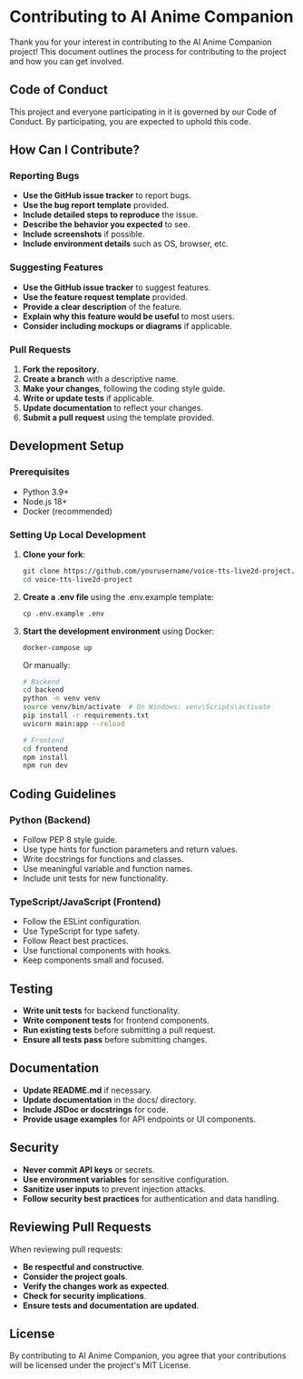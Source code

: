 # Contributing to AI Anime Companion

Thank you for your interest in contributing to the AI Anime Companion project! This document outlines the process for contributing to the project and how you can get involved.

## Code of Conduct

This project and everyone participating in it is governed by our Code of Conduct. By participating, you are expected to uphold this code.

## How Can I Contribute?

### Reporting Bugs

- **Use the GitHub issue tracker** to report bugs.
- **Use the bug report template** provided.
- **Include detailed steps to reproduce** the issue.
- **Describe the behavior you expected** to see.
- **Include screenshots** if possible.
- **Include environment details** such as OS, browser, etc.

### Suggesting Features

- **Use the GitHub issue tracker** to suggest features.
- **Use the feature request template** provided.
- **Provide a clear description** of the feature.
- **Explain why this feature would be useful** to most users.
- **Consider including mockups or diagrams** if applicable.

### Pull Requests

1. **Fork the repository**.
2. **Create a branch** with a descriptive name.
3. **Make your changes**, following the coding style guide.
4. **Write or update tests** if applicable.
5. **Update documentation** to reflect your changes.
6. **Submit a pull request** using the template provided.

## Development Setup

### Prerequisites

- Python 3.9+
- Node.js 18+
- Docker (recommended)

### Setting Up Local Development

1. **Clone your fork**:
   ```bash
   git clone https://github.com/yourusername/voice-tts-live2d-project.git
   cd voice-tts-live2d-project
   ```

2. **Create a .env file** using the .env.example template:
   ```bash
   cp .env.example .env
   ```

3. **Start the development environment** using Docker:
   ```bash
   docker-compose up
   ```

   Or manually:
   ```bash
   # Backend
   cd backend
   python -m venv venv
   source venv/bin/activate  # On Windows: venv\Scripts\activate
   pip install -r requirements.txt
   uvicorn main:app --reload

   # Frontend
   cd frontend
   npm install
   npm run dev
   ```

## Coding Guidelines

### Python (Backend)

- Follow PEP 8 style guide.
- Use type hints for function parameters and return values.
- Write docstrings for functions and classes.
- Use meaningful variable and function names.
- Include unit tests for new functionality.

### TypeScript/JavaScript (Frontend)

- Follow the ESLint configuration.
- Use TypeScript for type safety.
- Follow React best practices.
- Use functional components with hooks.
- Keep components small and focused.

## Testing

- **Write unit tests** for backend functionality.
- **Write component tests** for frontend components.
- **Run existing tests** before submitting a pull request.
- **Ensure all tests pass** before submitting changes.

## Documentation

- **Update README.md** if necessary.
- **Update documentation** in the docs/ directory.
- **Include JSDoc or docstrings** for code.
- **Provide usage examples** for API endpoints or UI components.

## Security

- **Never commit API keys** or secrets.
- **Use environment variables** for sensitive configuration.
- **Sanitize user inputs** to prevent injection attacks.
- **Follow security best practices** for authentication and data handling.

## Reviewing Pull Requests

When reviewing pull requests:
- **Be respectful and constructive**.
- **Consider the project goals**.
- **Verify the changes work as expected**.
- **Check for security implications**.
- **Ensure tests and documentation are updated**.

## License

By contributing to AI Anime Companion, you agree that your contributions will be licensed under the project's MIT License. 